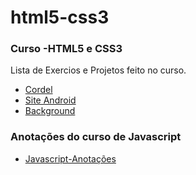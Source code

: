 # html5-css3
 
<h3>Curso -HTML5 e CSS3</h3>

<p>Lista de Exercios e Projetos feito no curso.</p>

<ul>
 <li><a href="https://albertomonteirojunior.github.io/Projeto-Cordel/index.html">Cordel </a></li>
<li><a href="https://albertomonteirojunior.github.io/html5-css3/Exercicios/Desafio/index.html">Site Android </a></li>
<li><a href="https://albertomonteirojunior.github.io/html5-css3/Exercicios/EX021/fundo005.html">Background </a></li>

</ul>
<h3>Anotações do curso de Javascript</h3>
<ul>
<li><a href="https://albertomonteirojunior.github.io/javscript/index.html">Javascript-Anotações</a>
</ul>
